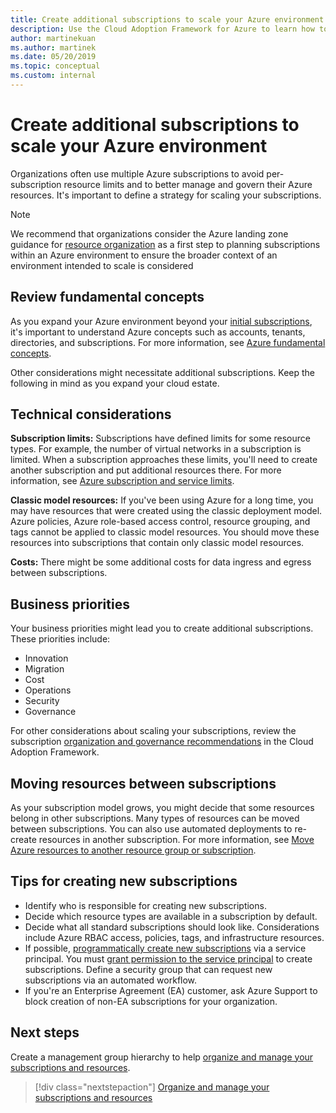 ```yaml
---
title: Create additional subscriptions to scale your Azure environment
description: Use the Cloud Adoption Framework for Azure to learn how to develop a strategy for scaling your environment using multiple Azure subscriptions.
author: martinekuan
ms.author: martinek
ms.date: 05/20/2019
ms.topic: conceptual
ms.custom: internal
---
```


# Create additional subscriptions to scale your Azure environment

Organizations often use multiple Azure subscriptions to avoid per-subscription resource limits and to better manage and govern their Azure resources. It's important to define a strategy for scaling your subscriptions.

> [!NOTE]
> We recommend that organizations consider the Azure landing zone guidance for [resource organization](../landing-zone/design-area/resource-org.md) as a first step to planning subscriptions within an Azure environment to ensure the broader context of an environment intended to scale is considered

## Review fundamental concepts

As you expand your Azure environment beyond your [initial subscriptions](./initial-subscriptions.md), it's important to understand Azure concepts such as accounts, tenants, directories, and subscriptions. For more information, see [Azure fundamental concepts](../considerations/fundamental-concepts.md).

Other considerations might necessitate additional subscriptions. Keep the following in mind as you expand your cloud estate.

## Technical considerations

**Subscription limits:** Subscriptions have defined limits for some resource types. For example, the number of virtual networks in a subscription is limited. When a subscription approaches these limits, you'll need to create another subscription and put additional resources there. For more information, see [Azure subscription and service limits](/azure/azure-resource-manager/management/azure-subscription-service-limits#general-limits).

**Classic model resources:** If you've been using Azure for a long time, you may have resources that were created using the classic deployment model. Azure policies, Azure role-based access control, resource grouping, and tags cannot be applied to classic model resources. You should move these resources into subscriptions that contain only classic model resources.

**Costs:** There might be some additional costs for data ingress and egress between subscriptions.

## Business priorities

Your business priorities might lead you to create additional subscriptions. These priorities include:

- Innovation
- Migration
- Cost
- Operations
- Security
- Governance

For other considerations about scaling your subscriptions, review the subscription [organization and governance recommendations](../landing-zone/design-area/resource-org-subscriptions.md) in the Cloud Adoption Framework.

## Moving resources between subscriptions

As your subscription model grows, you might decide that some resources belong in other subscriptions. Many types of resources can be moved between subscriptions. You can also use automated deployments to re-create resources in another subscription. For more information, see [Move Azure resources to another resource group or subscription](/azure/azure-resource-manager/management/move-resource-group-and-subscription).

## Tips for creating new subscriptions

- Identify who is responsible for creating new subscriptions.
- Decide which resource types are available in a subscription by default.
- Decide what all standard subscriptions should look like. Considerations include Azure RBAC access, policies, tags, and infrastructure resources.
- If possible, [programmatically create new subscriptions](/azure/cost-management-billing/manage/programmatically-create-subscription) via a service principal. You must [grant permission to the service principal](/azure/cost-management-billing/manage/grant-access-to-create-subscription) to create subscriptions. Define a security group that can request new subscriptions via an automated workflow.
- If you're an Enterprise Agreement (EA) customer, ask Azure Support to block creation of non-EA subscriptions for your organization.

## Next steps

Create a management group hierarchy to help [organize and manage your subscriptions and resources](./organize-subscriptions.md).

> [!div class="nextstepaction"]
> [Organize and manage your subscriptions and resources](./organize-subscriptions.md)
